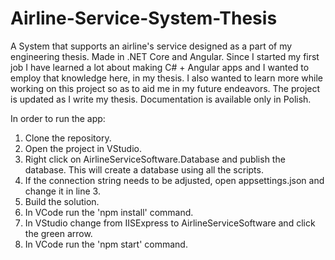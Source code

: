 # Airline-Service-System-Thesis
A System that supports an airline's service designed as a part of my engineering thesis. Made in .NET Core and Angular.
Since I started my first job I have learned a lot about making C# + Angular apps and I wanted to employ that knowledge here, in my thesis.
I also wanted to learn more while working on this project so as to aid me in my future endeavors.
The project is updated as I write my thesis.
Documentation is available only in Polish.

In order to run the app:
1. Clone the repository.
2. Open the project in VStudio.
3. Right click on AirlineServiceSoftware.Database and publish the database. This will create a database using all the scripts.
4. If the connection string needs to be adjusted, open appsettings.json and change it in line 3.
5. Build the solution.
6. In VCode run the 'npm install' command.
7. In VStudio change from IISExpress to AirlineServiceSoftware and click the green arrow.
8. In VCode run the 'npm start' command.

